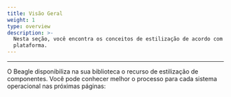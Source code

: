 ```yaml
---
title: Visão Geral
weight: 1
type: overview
description: >-
  Nesta seção, você encontra os conceitos de estilização de acordo com a sua
  plataforma.
---
```


---

O Beagle disponibiliza na sua biblioteca o recurso de estilização de componentes. Você pode conhecer melhor o processo para cada sistema operacional nas próximas páginas:
